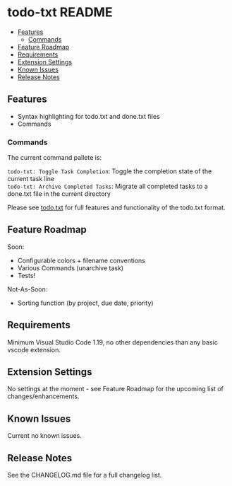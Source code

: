 # todo-txt README

- [Features](#features)
    - [Commands](#commands)
- [Feature Roadmap](#feature-roadmap)
- [Requirements](#requirements)
- [Extension Settings](#extension-settings)
- [Known Issues](#known-issues)
- [Release Notes](#release-notes)

## Features

- Syntax highlighting for todo.txt and done.txt files
- Commands

### Commands

The current command pallete is:

`todo-txt: Toggle Task Completion`: Toggle the completion state of the current task line  
`todo-txt: Archive Completed Tasks`: Migrate all completed tasks to a done.txt file in the current directory

Please see [todo.txt](http://todotxt.org) for full features and functionality of the todo.txt format.

## Feature Roadmap

Soon:

- Configurable colors + filename conventions
- Various Commands (unarchive task)
- Tests!

Not-As-Soon:

- Sorting function (by project, due date, priority)

## Requirements

Minimum Visual Studio Code 1.19, no other dependencies than any basic vscode extension.

## Extension Settings

No settings at the moment - see Feature Roadmap for the upcoming list of changes/enhancements.

## Known Issues

Current no known issues.

## Release Notes

See the CHANGELOG.md file for a full changelog list.